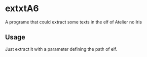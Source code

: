 # extxtA6
A programe that could extract some texts in the elf of Atelier no Iris

## Usage
Just extract it with a parameter defining the path of elf.
